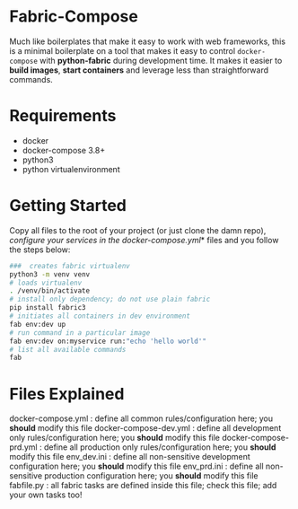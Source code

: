 # Fabric-Compose

Much like boilerplates that make it easy to work with web frameworks, this is a minimal boilerplate on a tool that makes it easy to control `docker-compose` with **python-fabric** during development time. It makes it easier to **build images**, **start containers** and leverage less than straightforward commands. 

# Requirements

* docker
* docker-compose 3.8+
* python3
* python virtualenvironment

# Getting Started

Copy all files to the root of your project (or just clone the damn repo), **configure your services in the docker-compose*.yml** files and you follow the steps below:

```bash
###  creates fabric virtualenv
python3 -m venv venv
# loads virtualenv
. /venv/bin/activate
# install only dependency; do not use plain fabric
pip install fabric3
# initiates all containers in dev environment
fab env:dev up
# run command in a particular image
fab env:dev on:myservice run:"echo 'hello world'"
# list all available commands
fab
```

# Files Explained

docker-compose.yml
: define all common rules/configuration here; you **should** modify this file
docker-compose-dev.yml
: define all development only rules/configuration here; you **should** modify this file
docker-compose-prd.yml
: define all production only rules/configuration here; you **should** modify this file
env_dev.ini
: define all non-sensitive development configuration here; you **should** modify this file
env_prd.ini
: define all non-sensitive production configuration here; you **should** modify this file
fabfile.py
: all fabric tasks are defined inside this file; check this file; add your own tasks too!